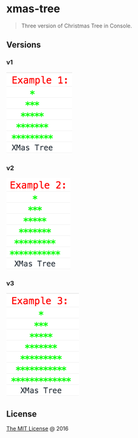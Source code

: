 # xmas-tree

> Three version of Christmas Tree in Console.

## Versions

### v1

![](./images/v1.png)

### v2

![](./images/v2.png)

### v3

![](./images/v3.png)

## License

[The MIT License](http://piecioshka.mit-license.org) @ 2016
